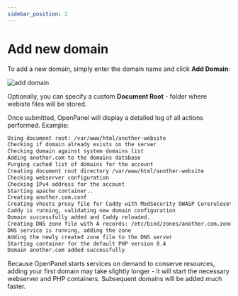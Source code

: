 ```yaml
---
sidebar_position: 2
---
```


# Add new domain

To add a new domain, simply enter the domain name and click **Add Domain**:

![add domain](/img/panel/v2/openpanel_add_domain.gif)

Optionally, you can specify a custom **Document Root** - folder where webiste files will be stored.

Once submitted, OpenPanel will display a detailed log of all actions performed. Example:

```bash
Using document root: /var/www/html/another-website
Checking if domain already exists on the server
Checking domain against system domains list
Adding another.com to the domains database
Purging cached list of domains for the account
Creating document root directory /var/www/html/another-website
Checking webserver configuration
Checking IPv4 address for the account
Starting apache container..
Creating another.com.conf
Creating vhosts proxy file for Caddy with ModSecurity OWASP Coreruleset
Caddy is running, validating new domain configuration
Domain successfully added and Caddy reloaded.
Creating DNS zone file with A records: /etc/bind/zones/another.com.zone
DNS service is running, adding the zone
Adding the newly created zone file to the DNS server
Starting container for the default PHP version 8.4
Domain another.com added successfully
```

Because OpenPanel starts services on demand to conserve resources, adding your first domain may take slightly longer - it will start the necessary webserver and PHP containers.
Subsequent domains will be added much faster.
